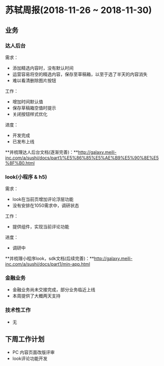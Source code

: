 # 苏轼周报(2018-11-26 ~ 2018-11-30)

## 业务

### 达人后台

需求：

- 添加精选内容时，没有默认时间
- 运营容易将空的精选内容，保存至草稿箱，以至于选了半天的内容消失
- 难以看清删除图片按钮

工作：

- 增加时间默认值
- 保存草稿箱空值时提示
- 关闭按钮样式优化
 
进度：

* 开发完成
* 已发布上线 

 
**并梳理达人后台文档(逐渐完善)：**http://galaxy.meili-inc.com/a/sushi/docs/part1/%E5%86%85%E5%AE%B9%E5%90%8E%E5%8F%B0.html

### look(小程序 & h5)

需求：

- look在当前页增加评论浮层功能
- 没有安排在1050需求中，调研状态

工作：

- 提供组件，实现当前评论功能

进度：

* 调研中


**并梳理小程序look，sdk文档(后续完善)：**http://galaxy.meili-inc.com/a/sushi/docs/part1/min-app.html


### 金融业务

* 金融业务尚未交接完成，部分业务临近上线
* 本周提供了大概两天支持


### 技术性工作

- 无

## 下周工作计划

* PC 内容页面改版评审
* look评论功能开发



